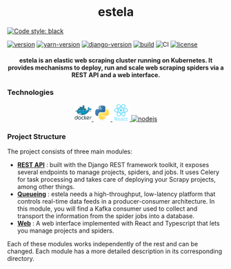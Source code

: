 <h1 align="center">estela</h1>

[![Code style: black](https://img.shields.io/badge/code%20style-black-000000.svg)](https://github.com/psf/black)

[![version](https://img.shields.io/badge/version-0.1-blue)](https://github.com/bitmakerla/estela)
[![yarn-version](https://img.shields.io/badge/yarn-v1.22.19-blue)](https://yarnpkg.com)
[![django-version](https://img.shields.io/badge/Django-v3.1.1-orange)](https://www.djangoproject.com)
[![build](https://img.shields.io/badge/build-passing-brightgreen)](https://github.com/bitmakerla/estela/actions)
![CI](https://github.com/eslint/eslint/workflows/CI/badge.svg)
[![license](https://img.shields.io/badge/license-MIT-lightgrey)](https://github.com/bitmakerla/estela/blob/main/LICENSE.md)


<h4 align="center">
<strong>estela</strong> is an elastic web scraping cluster running on Kubernetes. It provides mechanisms to deploy, run and scale
web scraping spiders via a REST API and a web interface.
</h4>

<h3>Technologies</h3>
<p align="center">
  <a href="https://www.docker.com/" target="_blank" rel="noreferrer"> <img src="https://raw.githubusercontent.com/devicons/devicon/master/icons/docker/docker-original-wordmark.svg" alt="docker" width="40" height="40"/> </a>
  <a href="https://www.python.org" target="_blank" rel="noreferrer"> <img src="https://raw.githubusercontent.com/devicons/devicon/master/icons/python/python-original.svg" alt="python" width="40" height="40"/> </a>
  <a href="https://reactjs.org/" target="_blank" rel="noreferrer"> <img src="https://raw.githubusercontent.com/devicons/devicon/master/icons/react/react-original-wordmark.svg" alt="react" width="40" height="40"/> </a>
  <a href="https://nodejs.org/" target="_blank" rel="noreferrer"> <img src="https://www.vectorlogo.zone/logos/nodejs/nodejs-icon.svg" alt="nodejs" width="40" height="40"/> </a>
</p>

<h3>Project Structure</h3>

The project consists of three main modules:
- [**REST API**](https://github.com/bitmakerla/estela/tree/main/estela-api) : built with the Django REST framework toolkit, it exposes several endpoints to manage projects, spiders, and
    jobs. It uses Celery for task processing and takes care of deploying your Scrapy projects, among other things.
- [**Queueing**](https://github.com/bitmakerla/estela/tree/main/queueing) : estela needs a high-throughput, low-latency platform that controls real-time data feeds in a
    producer-consumer architecture. In this module, you will find a Kafka consumer used to collect and transport the
    information from the spider jobs into a database.
- [**Web**](https://github.com/bitmakerla/estela/tree/main/estela-web) : A web interface implemented with React and Typescript that lets you manage projects and spiders.

Each of these modules works independently of the rest and can be changed. Each module has a more detailed description
in its corresponding directory.
